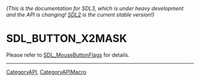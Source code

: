 ###### (This is the documentation for SDL3, which is under heavy development and the API is changing! [SDL2](https://wiki.libsdl.org/SDL2/) is the current stable version!)
# SDL_BUTTON_X2MASK

Please refer to [SDL_MouseButtonFlags](SDL_MouseButtonFlags) for details.

----
[CategoryAPI](CategoryAPI), [CategoryAPIMacro](CategoryAPIMacro)

